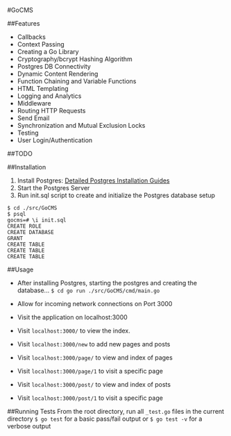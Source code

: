 #GoCMS

##Features
* Callbacks
* Context Passing
* Creating a Go Library
* Cryptography/bcrypt Hashing Algorithm
* Postgres DB Connectivity
* Dynamic Content Rendering
* Function Chaining and Variable Functions
* HTML Templating
* Logging and Analytics
* Middleware
* Routing HTTP Requests
* Send Email
* Synchronization and Mutual Exclusion Locks
* Testing
* User Login/Authentication

##TODO

##Installation
1. Install Postgres: [Detailed Postgres Installation Guides](https://wiki.postgresql.org/wiki/Detailed_installation_guides)
2. Start the Postgres Server
3. Run init.sql script to create and initialize the Postgres database setup
```
$ cd ./src/GoCMS
$ psql
gocms=# \i init.sql
CREATE ROLE
CREATE DATABASE
GRANT
CREATE TABLE
CREATE TABLE
CREATE TABLE
```

##Usage
* After installing Postgres, starting the postgres and creating the database...
`$ cd go run ./src/GoCMS/cmd/main.go`

* Allow for incoming network connections on Port 3000
* Visit the application on localhost:3000
* Visit  `localhost:3000/`  to view the index.
* Visit  `localhost:3000/new`  to add new pages and posts
* Visit  `localhost:3000/page/`  to view and index of pages
* Visit  `localhost:3000/page/1`  to visit a specific page
* Visit  `localhost:3000/post/`  to view and index of posts
* Visit  `localhost:3000/post/1`  to visit a specific page

##Running Tests
From the root directory, run all `_test.go` files in the current directory
`$ go test` for a basic pass/fail output or `$ go test -v` for a verbose output
